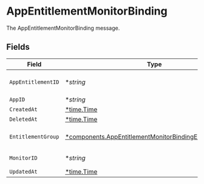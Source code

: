 # AppEntitlementMonitorBinding

The AppEntitlementMonitorBinding message.


## Fields

| Field                                                                                                                               | Type                                                                                                                                | Required                                                                                                                            | Description                                                                                                                         |
| ----------------------------------------------------------------------------------------------------------------------------------- | ----------------------------------------------------------------------------------------------------------------------------------- | ----------------------------------------------------------------------------------------------------------------------------------- | ----------------------------------------------------------------------------------------------------------------------------------- |
| `AppEntitlementID`                                                                                                                  | **string*                                                                                                                           | :heavy_minus_sign:                                                                                                                  | The appEntitlementId field.                                                                                                         |
| `AppID`                                                                                                                             | **string*                                                                                                                           | :heavy_minus_sign:                                                                                                                  | The appId field.                                                                                                                    |
| `CreatedAt`                                                                                                                         | [*time.Time](https://pkg.go.dev/time#Time)                                                                                          | :heavy_minus_sign:                                                                                                                  | N/A                                                                                                                                 |
| `DeletedAt`                                                                                                                         | [*time.Time](https://pkg.go.dev/time#Time)                                                                                          | :heavy_minus_sign:                                                                                                                  | N/A                                                                                                                                 |
| `EntitlementGroup`                                                                                                                  | [*components.AppEntitlementMonitorBindingEntitlementGroup](../../models/components/appentitlementmonitorbindingentitlementgroup.md) | :heavy_minus_sign:                                                                                                                  | The entitlementGroup field.                                                                                                         |
| `MonitorID`                                                                                                                         | **string*                                                                                                                           | :heavy_minus_sign:                                                                                                                  | The monitorId field.                                                                                                                |
| `UpdatedAt`                                                                                                                         | [*time.Time](https://pkg.go.dev/time#Time)                                                                                          | :heavy_minus_sign:                                                                                                                  | N/A                                                                                                                                 |